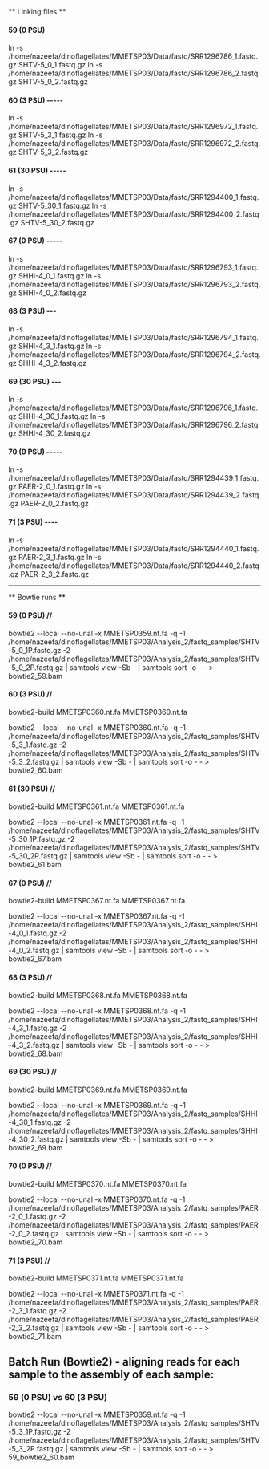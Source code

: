 ** Linking files **

#### 59 (0 PSU)

ln -s /home/nazeefa/dinoflagellates/MMETSP03/Data/fastq/SRR1296786_1.fastq.gz SHTV-5_0_1.fastq.gz
ln -s /home/nazeefa/dinoflagellates/MMETSP03/Data/fastq/SRR1296786_2.fastq.gz SHTV-5_0_2.fastq.gz

#### 60 (3 PSU) -----

ln -s /home/nazeefa/dinoflagellates/MMETSP03/Data/fastq/SRR1296972_1.fastq.gz SHTV-5_3_1.fastq.gz
ln -s /home/nazeefa/dinoflagellates/MMETSP03/Data/fastq/SRR1296972_2.fastq.gz SHTV-5_3_2.fastq.gz

#### 61 (30 PSU) -----
ln -s /home/nazeefa/dinoflagellates/MMETSP03/Data/fastq/SRR1294400_1.fastq.gz SHTV-5_30_1.fastq.gz
ln -s /home/nazeefa/dinoflagellates/MMETSP03/Data/fastq/SRR1294400_2.fastq.gz SHTV-5_30_2.fastq.gz

#### 67 (0 PSU) -----

ln -s /home/nazeefa/dinoflagellates/MMETSP03/Data/fastq/SRR1296793_1.fastq.gz SHHI-4_0_1.fastq.gz
ln -s /home/nazeefa/dinoflagellates/MMETSP03/Data/fastq/SRR1296793_2.fastq.gz SHHI-4_0_2.fastq.gz

#### 68 (3 PSU) ---
ln -s /home/nazeefa/dinoflagellates/MMETSP03/Data/fastq/SRR1296794_1.fastq.gz SHHI-4_3_1.fastq.gz
ln -s /home/nazeefa/dinoflagellates/MMETSP03/Data/fastq/SRR1296794_2.fastq.gz SHHI-4_3_2.fastq.gz

#### 69 (30 PSU) ---
ln -s /home/nazeefa/dinoflagellates/MMETSP03/Data/fastq/SRR1296796_1.fastq.gz SHHI-4_30_1.fastq.gz
ln -s /home/nazeefa/dinoflagellates/MMETSP03/Data/fastq/SRR1296796_2.fastq.gz SHHI-4_30_2.fastq.gz

#### 70 (0 PSU) -----
ln -s /home/nazeefa/dinoflagellates/MMETSP03/Data/fastq/SRR1294439_1.fastq.gz PAER-2_0_1.fastq.gz
ln -s /home/nazeefa/dinoflagellates/MMETSP03/Data/fastq/SRR1294439_2.fastq.gz PAER-2_0_2.fastq.gz

#### 71 (3 PSU) ----
ln -s /home/nazeefa/dinoflagellates/MMETSP03/Data/fastq/SRR1294440_1.fastq.gz PAER-2_3_1.fastq.gz
ln -s /home/nazeefa/dinoflagellates/MMETSP03/Data/fastq/SRR1294440_2.fastq.gz PAER-2_3_2.fastq.gz

------------------------------------------------------------------------------------------------------------------

** Bowtie runs **

####  59 (0 PSU) //

bowtie2 --local --no-unal -x MMETSP0359.nt.fa -q -1 /home/nazeefa/dinoflagellates/MMETSP03/Analysis_2/fastq_samples/SHTV-5_0_1P.fastq.gz -2 /home/nazeefa/dinoflagellates/MMETSP03/Analysis_2/fastq_samples/SHTV-5_0_2P.fastq.gz | samtools view -Sb - | samtools sort -o - - > bowtie2_59.bam

####  60 (3 PSU) //

bowtie2-build MMETSP0360.nt.fa MMETSP0360.nt.fa

bowtie2 --local --no-unal -x MMETSP0360.nt.fa -q -1 /home/nazeefa/dinoflagellates/MMETSP03/Analysis_2/fastq_samples/SHTV-5_3_1.fastq.gz -2 /home/nazeefa/dinoflagellates/MMETSP03/Analysis_2/fastq_samples/SHTV-5_3_2.fastq.gz | samtools view -Sb - | samtools sort -o - - > bowtie2_60.bam

#### 61 (30 PSU) //

bowtie2-build MMETSP0361.nt.fa MMETSP0361.nt.fa

bowtie2 --local --no-unal -x MMETSP0361.nt.fa -q -1 /home/nazeefa/dinoflagellates/MMETSP03/Analysis_2/fastq_samples/SHTV-5_30_1P.fastq.gz -2 /home/nazeefa/dinoflagellates/MMETSP03/Analysis_2/fastq_samples/SHTV-5_30_2P.fastq.gz | samtools view -Sb - | samtools sort -o - - > bowtie2_61.bam

####  67 (0 PSU) //

bowtie2-build MMETSP0367.nt.fa MMETSP0367.nt.fa

bowtie2 --local --no-unal -x MMETSP0367.nt.fa -q -1 /home/nazeefa/dinoflagellates/MMETSP03/Analysis_2/fastq_samples/SHHI-4_0_1.fastq.gz -2 /home/nazeefa/dinoflagellates/MMETSP03/Analysis_2/fastq_samples/SHHI-4_0_2.fastq.gz | samtools view -Sb - | samtools sort -o - - > bowtie2_67.bam

#### 68 (3 PSU) //

bowtie2-build MMETSP0368.nt.fa MMETSP0368.nt.fa

bowtie2 --local --no-unal -x MMETSP0368.nt.fa -q -1 /home/nazeefa/dinoflagellates/MMETSP03/Analysis_2/fastq_samples/SHHI-4_3_1.fastq.gz -2 /home/nazeefa/dinoflagellates/MMETSP03/Analysis_2/fastq_samples/SHHI-4_3_2.fastq.gz | samtools view -Sb - | samtools sort -o - - > bowtie2_68.bam

#### 69 (30 PSU) //

bowtie2-build MMETSP0369.nt.fa MMETSP0369.nt.fa

bowtie2 --local --no-unal -x MMETSP0369.nt.fa -q -1 /home/nazeefa/dinoflagellates/MMETSP03/Analysis_2/fastq_samples/SHHI-4_30_1.fastq.gz -2 /home/nazeefa/dinoflagellates/MMETSP03/Analysis_2/fastq_samples/SHHI-4_30_2.fastq.gz | samtools view -Sb - | samtools sort -o - - > bowtie2_69.bam

#### 70 (0 PSU) //

bowtie2-build MMETSP0370.nt.fa MMETSP0370.nt.fa

bowtie2 --local --no-unal -x MMETSP0370.nt.fa -q -1 /home/nazeefa/dinoflagellates/MMETSP03/Analysis_2/fastq_samples/PAER-2_0_1.fastq.gz -2 /home/nazeefa/dinoflagellates/MMETSP03/Analysis_2/fastq_samples/PAER-2_0_2.fastq.gz | samtools view -Sb - | samtools sort -o - - > bowtie2_70.bam

#### 71 (3 PSU) //

bowtie2-build MMETSP0371.nt.fa MMETSP0371.nt.fa

bowtie2 --local --no-unal -x MMETSP0371.nt.fa -q -1 /home/nazeefa/dinoflagellates/MMETSP03/Analysis_2/fastq_samples/PAER-2_3_1.fastq.gz -2 /home/nazeefa/dinoflagellates/MMETSP03/Analysis_2/fastq_samples/PAER-2_3_2.fastq.gz | samtools view -Sb - | samtools sort -o - - > bowtie2_71.bam

## Batch Run (Bowtie2) - aligning reads for each sample to the assembly of each sample:

### 59 (0 PSU) vs 60 (3 PSU)

bowtie2 --local --no-unal -x MMETSP0359.nt.fa -q -1 /home/nazeefa/dinoflagellates/MMETSP03/Analysis_2/fastq_samples/SHTV-5_3_1P.fastq.gz -2 /home/nazeefa/dinoflagellates/MMETSP03/Analysis_2/fastq_samples/SHTV-5_3_2P.fastq.gz | samtools view -Sb - | samtools sort -o - - > 59_bowtie2_60.bam
